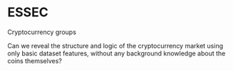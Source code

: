 # ESSEC
Cryptocurrency groups

Can we reveal the structure and logic of the cryptocurrency market using only basic dataset features, without any background knowledge about the coins themselves?
